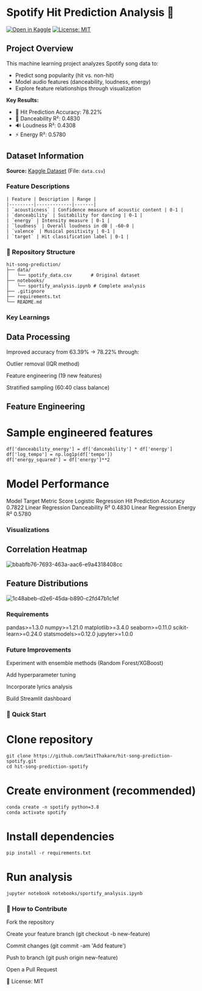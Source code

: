# Spotify Hit Prediction Analysis 🎵

[![Open in Kaggle](https://kaggle.com/static/images/open-in-kaggle.svg)](https://www.kaggle.com/code/rajg28/sportify-data-analysis)
[![License: MIT](https://img.shields.io/badge/License-MIT-yellow.svg)](https://opensource.org/licenses/MIT)

## Project Overview
This machine learning project analyzes Spotify song data to:
- Predict song popularity (hit vs. non-hit)
- Model audio features (danceability, loudness, energy)
- Explore feature relationships through visualization

**Key Results:**
- 🎯 Hit Prediction Accuracy: 78.22%
- 💃 Danceability R²: 0.4830
- 🔊 Loudness R²: 0.4308
- ⚡ Energy R²: 0.5780

## Dataset Information
**Source:** [Kaggle Dataset](https://www.kaggle.com/code/rajg28/sportify-data-analysis) (File: `data.csv`)

### Feature Descriptions
```
| Feature | Description | Range |
|---------|-------------|-------|
| `acousticness` | Confidence measure of acoustic content | 0-1 |
| `danceability` | Suitability for dancing | 0-1 |
| `energy` | Intensity measure | 0-1 |
| `loudness` | Overall loudness in dB | -60-0 |
| `valence` | Musical positivity | 0-1 |
| `target` | Hit classification label | 0-1 |
```
### 📂 Repository Structure
```
hit-song-prediction/
├── data/
│   └── spotify_data.csv       # Original dataset
├── notebooks/
│   └── sportify_analysis.ipynb # Complete analysis
├── .gitignore
├── requirements.txt
└── README.md
```

### Key Learnings
## Data Processing
Improved accuracy from 63.39% → 78.22% through:

Outlier removal (IQR method)

Feature engineering (19 new features)

Stratified sampling (60:40 class balance)

## Feature Engineering
# Sample engineered features
```
df['danceability_energy'] = df['danceability'] * df['energy']
df['log_tempo'] = np.log1p(df['tempo'])
df['energy_squared'] = df['energy']**2
```
# Model Performance
Model	Target	Metric	Score
Logistic Regression	Hit Prediction	Accuracy	0.7822
Linear Regression	Danceability	R²	0.4830
Linear Regression	Energy	R²	0.5780

### Visualizations
## Correlation Heatmap
![bbabfb76-7693-463a-aac6-e9a4318408cc](https://github.com/user-attachments/assets/cc720d37-e481-4b3b-9f73-3bad65cf83d5)

## Feature Distributions
![1c48abeb-d2e6-45da-b890-c2fd47b1c1ef](https://github.com/user-attachments/assets/80989320-4de3-4bdc-bfd7-466d7e003e0b)


### Requirements
pandas>=1.3.0
numpy>=1.21.0
matplotlib>=3.4.0
seaborn>=0.11.0
scikit-learn>=0.24.0
statsmodels>=0.12.0
jupyter>=1.0.0

### Future Improvements
Experiment with ensemble methods (Random Forest/XGBoost)

Add hyperparameter tuning

Incorporate lyrics analysis

Build Streamlit dashboard



### 🚀 Quick Start
# Clone repository
```
git clone https://github.com/SmitThakare/hit-song-prediction-spotify.git
cd hit-song-prediction-spotify
```

# Create environment (recommended)
```
conda create -n spotify python=3.8
conda activate spotify
```
# Install dependencies
```
pip install -r requirements.txt
```
# Run analysis
```
jupyter notebook notebooks/sportify_analysis.ipynb
```
### 🤝 How to Contribute
Fork the repository

Create your feature branch (git checkout -b new-feature)

Commit changes (git commit -am 'Add feature')

Push to branch (git push origin new-feature)

Open a Pull Request

📜 License: MIT

